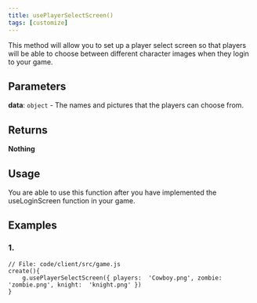 ```yaml
---
title: usePlayerSelectScreen()
tags: [customize]
---
```

This method will allow you to set up a player select screen so that players will be able to choose between different character images when they login to your game. 

## Parameters
**data**: `object` - The names and pictures that the players can choose from. 
## Returns 
**Nothing**
## Usage
You are able to use this function after you have implemented the useLoginScreen function in your game. 
## Examples
### 1.
```
// File: code/client/src/game.js
create(){
	g.usePlayerSelectScreen({ players:  'Cowboy.png', zombie:  'zombie.png', knight:  'knight.png' })
}
```


